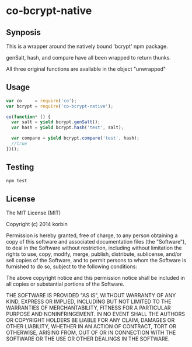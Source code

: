 # co-bcrypt-native

## Synposis

This is a wrapper around the natively bound 'bcrypt' npm package.

genSalt, hash, and compare have all been wrapped to return thunks.

All three original functions are available in the object "unwrapped"

## Usage

```javascript
var co     = require('co');
var bcrypt = require('co-bcrypt-native');

co(function* () {
  var salt = yield bcrypt.genSalt();
  var hash = yield bcrypt.hash('test', salt);

  var compare = yield bcrypt.compare('test', hash);
  //true
})();
```

## Testing

```bash
npm test
```

## License

The MIT License (MIT)

Copyright (c) 2014 korbin

Permission is hereby granted, free of charge, to any person obtaining a copy
of this software and associated documentation files (the "Software"), to deal
in the Software without restriction, including without limitation the rights
to use, copy, modify, merge, publish, distribute, sublicense, and/or sell
copies of the Software, and to permit persons to whom the Software is
furnished to do so, subject to the following conditions:

The above copyright notice and this permission notice shall be included in
all copies or substantial portions of the Software.

THE SOFTWARE IS PROVIDED "AS IS", WITHOUT WARRANTY OF ANY KIND, EXPRESS OR
IMPLIED, INCLUDING BUT NOT LIMITED TO THE WARRANTIES OF MERCHANTABILITY,
FITNESS FOR A PARTICULAR PURPOSE AND NONINFRINGEMENT. IN NO EVENT SHALL THE
AUTHORS OR COPYRIGHT HOLDERS BE LIABLE FOR ANY CLAIM, DAMAGES OR OTHER
LIABILITY, WHETHER IN AN ACTION OF CONTRACT, TORT OR OTHERWISE, ARISING FROM,
OUT OF OR IN CONNECTION WITH THE SOFTWARE OR THE USE OR OTHER DEALINGS IN
THE SOFTWARE.
